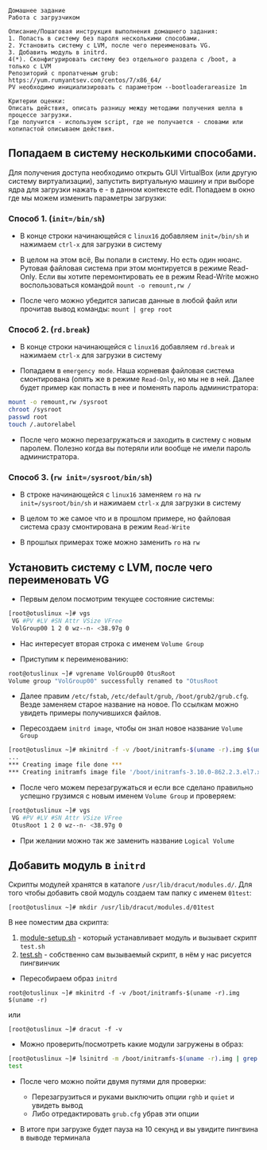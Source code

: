 ```
Домашнее задание
Работа с загрузчиком

Описание/Пошаговая инструкция выполнения домашнего задания:
1. Попасть в систему без пароля несколькими способами.
2. Установить систему с LVM, после чего переименовать VG.
3. Добавить модуль в initrd.
4(*). Сконфигурировать систему без отдельного раздела с /boot, а только с LVM
Репозиторий с пропатченым grub: https://yum.rumyantsev.com/centos/7/x86_64/
PV необходимо инициализировать с параметром --bootloaderareasize 1m

Критерии оценки:
Описать действия, описать разницу между методами получения шелла в процессе загрузки.
Где получится - используем script, где не получается - словами или копипастой описываем действия.
```
## Попадаем в систему несколькими способами. 

Для получения доступа необходимо открыть GUI VirtualBox (или другую систему виртуализации), запустить виртуальную машину и при выборе ядра для загрузки нажать e - в данном контексте edit. Попадаем в окно где мы можем изменить параметры загрузки:

### Способ 1. (`init=/bin/sh`)

* В конце строки начинающейся с `linux16` добавляем `init=/bin/sh` и нажимаем `сtrl-x` для
загрузки в систему

* В целом на этом всё, Вы попали в систему. Но есть один нюанс. Рутовая файловая
система при этом монтируется в режиме Read-Only. Если вы хотите перемонтировать ее в
режим Read-Write можно воспользоваться командой `mount -o remount,rw /`

* После чего можно убедится записав данные в любой файл или прочитав вывод
команды: `mount | grep root`

### Способ 2. (`rd.break`)

* В конце строки начинающейся с `linux16` добавляем `rd.break` и нажимаем `сtrl-x` для
загрузки в систему

* Попадаем в `emergency mode`. Наша корневая файловая система смонтирована (опять же
в режиме `Read-Only`, но мы не в ней. Далее будет пример как попасть в нее и поменять
пароль администратора:

```sh
mount -o remount,rw /sysroot
chroot /sysroot
passwd root
touch /.autorelabel
```

* После чего можно перезагружаться и заходить в систему с новым паролем. Полезно
когда вы потеряли или вообще не имели пароль администратора.

### Способ 3. (`rw init=/sysroot/bin/sh`)

* В строке начинающейся с `linux16` заменяем `ro` на `rw init=/sysroot/bin/sh` и нажимаем `сtrl-x`
для загрузки в систему

* В целом то же самое что и в прошлом примере, но файловая система сразу
смонтирована в режим `Read-Write`

* В прошлых примерах тоже можно заменить `ro` на `rw`

## Установить систему с LVM, после чего переименовать VG

* Первым делом посмотрим текущее состояние системы:

```sh
[root@otuslinux ~]# vgs
 VG #PV #LV #SN Attr VSize VFree
 VolGroup00 1 2 0 wz--n- <38.97g 0
```

* Нас интересует вторая строка с именем `Volume Group`

* Приступим к переименованию:

```sh
root@otuslinux ~]# vgrename VolGroup00 OtusRoot
Volume group "VolGroup00" successfully renamed to "OtusRoot
```

* Далее правим `/etc/fstab`, `/etc/default/grub`, `/boot/grub2/grub.cfg`. Везде заменяем старое
название на новое. По ссылкам можно увидеть примеры получившихся файлов.

* Пересоздаем `initrd image`, чтобы он знал новое название `Volume Group`

```sh
[root@otuslinux ~]# mkinitrd -f -v /boot/initramfs-$(uname -r).img $(uname -r)
...
*** Creating image file done ***
*** Creating initramfs image file '/boot/initramfs-3.10.0-862.2.3.el7.x86_64.img' done ***
```

* После чего можем перезагружаться и если все сделано правильно успешно грузимся с
новым именем `Volume Group` и проверяем:

```sh
[root@otuslinux ~]# vgs
 VG #PV #LV #SN Attr VSize VFree
 OtusRoot 1 2 0 wz--n- <38.97g 0
```

* При желании можно так же заменить название `Logical Volume`

## Добавить модуль в `initrd`

Скрипты модулей хранятся в каталоге `/usr/lib/dracut/modules.d/`. Для того чтобы
добавить свой модуль создаем там папку с именем `01test`:

```[root@otuslinux ~]# mkdir /usr/lib/dracut/modules.d/01test```

В нее поместим два скрипта:

1. [module-setup.sh]() - который устанавливает модуль и вызывает скрипт `test.sh`
2. [test.sh]() - собственно сам вызываемый скрипт, в нём у нас рисуется пингвинчик

* Пересобираем образ `initrd`

```root@otuslinux ~]# mkinitrd -f -v /boot/initramfs-$(uname -r).img $(uname -r)```

или

```[root@otuslinux ~]# dracut -f -v```

* Можно проверить/посмотреть какие модули загружены в образ:

```sh
[root@otuslinux ~]# lsinitrd -m /boot/initramfs-$(uname -r).img | grep test
test
```

* После чего можно пойти двумя путями для проверки:
	* Перезагрузиться и руками выключить опции `rghb` и `quiet` и увидеть вывод
	* Либо отредактировать `grub.cfg` убрав эти опции

* В итоге при загрузке будет пауза на 10 секунд и вы увидите пингвина в выводе
терминала


